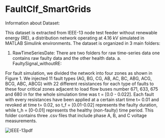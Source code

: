 # FaultClf_SmartGrids

Information about Dataset:

This dataset is extracted from IEEE-13 node test feeder without renewable energy (RE), a distribution network operating at 4.16 kV simulated in MATLAB Simulink environments. The dataset is organized in 3 main folders:

1. RawTimeSeriesDate:
There are two folders for raw time-series data one contains raw faulty data and the other health data.
   a. FaultySignal_withoutRE:
   
For fault simulation, we divided the network into four zones as shown in Figure 1. We injected 11 fault types (AG, BG, CG, AB, AC, BC, ABG, ACG, BCG, ABC, ABCG)  with 22 different resistances for each type of faults to these four critical zones adjacent to load flow buses number 671, 633, 675 and 680 in for the whole simulation time was t = [0.0 - 0.022]. Each fault with every resistances have been applied at a certain start time t= 0.01 and revoked at time t= 0.02, so t_f = [0.01-0.02] represents the faulty duration, while t_h = [0-0.01] represents the healthy (non-faulty) time period.
This folder contains three .csv files that include phase A, B, and C voltage measurements. 

![IEEE-13pdf](https://user-images.githubusercontent.com/38736959/154933815-8bb93d98-f34e-4024-a24b-6efa221d2696.png)
